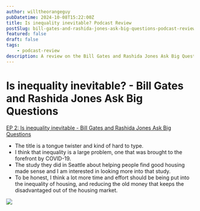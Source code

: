 ```yaml
---
author: willtheorangeguy
pubDatetime: 2024-10-08T15:22:00Z
title: Is inequality inevitable? Podcast Review
postSlug: bill-gates-and-rashida-jones-ask-big-questions-podcast-review-2
featured: false
draft: false
tags:
    - podcast-review
description: A review on the Bill Gates and Rashida Jones Ask Big Questions Podcast. 
---
```


# Is inequality inevitable? - Bill Gates and Rashida Jones Ask Big Questions

[EP 2: Is inequality inevitable - Bill Gates and Rashida Jones Ask Big Questions](https://podcasts.apple.com/us/podcast/ep-2-is-inequality-inevitable/id1538630420?i=1000499889070)

- The title is a tongue twister and kind of hard to type.
- I think that inequality is a large problem, one that was brought to the forefront by COVID-19.
- The study they did in Seattle about helping people find good housing made sense and I am interested in looking more into that study.
- To be honest, I think a lot more time and effort should be being put into the inequality of housing, and reducing the old money that keeps the disadvantaged out of the housing market.

![](https://is1-ssl.mzstatic.com/image/thumb/Podcasts125/v4/30/79/8c/30798cb1-611c-3cbe-e887-a872193b38c2/mza_10870438755350715135.jpg/270x270bb.webp)
